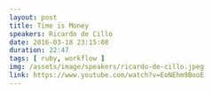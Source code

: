 ```yaml
---
layout: post
title: Time is Money
speakers: Ricardo de Cillo
date: 2016-03-18 23:15:08
duration: 22:47
tags: [ ruby, workflow ]
img: /assets/image/speakers/ricardo-de-cillo.jpeg
link: https://www.youtube.com/watch?v=EoNEhm9BooE
---
```

